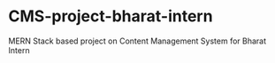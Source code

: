 # CMS-project-bharat-intern
MERN Stack based project on Content Management System for Bharat Intern
